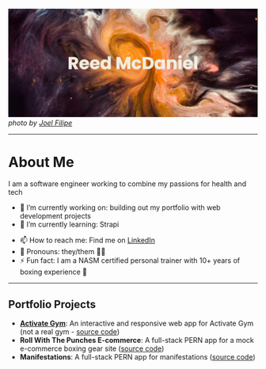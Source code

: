 [![MasterHead](github_banner.png)](https://github.com/reed-mcdaniel-716/reed-mcdaniel-716)
_photo by [Joel Filipe](https://unsplash.com/@joelfilip)_

---

# About Me

I am a software engineer working to combine my passions for health and tech

<!-- Focusing on building more inclusive communities around fitness, nutrition, and wellness -->

- 🔭 I’m currently working on: building out my portfolio with web development projects
- 🌱 I’m currently learning: Strapi
<!--
  - 👯 I’m looking to collaborate on ...
  - 🤔 I’m looking for help with ...
  - 💬 Ask me about ...
-->
- 📫 How to reach me: Find me on [LinkedIn](https://www.linkedin.com/in/reed-mcdaniel)
- 🙂 Pronouns: they/them 🏳️‍🌈
- ⚡ Fun fact: I am a NASM certified personal trainer with 10+ years of boxing experience 🥊

---

## Portfolio Projects

- **[Activate Gym](https://radiant-stroopwafel-8d84a2.netlify.app/)**: An interactive and responsive web app for Activate Gym (not a real gym - [source code](https://github.com/reed-mcdaniel-716/Activate_Gym_Web))
- **Roll With The Punches E-commerce**: A full-stack PERN app for a mock e-commerce boxing gear site ([source code](https://github.com/reed-mcdaniel-716/roll_with_the_punches_ecommerce))
- **Manifestations**: A full-stack PERN app for manifestations ([source code](https://github.com/reed-mcdaniel-716/manifestations))

